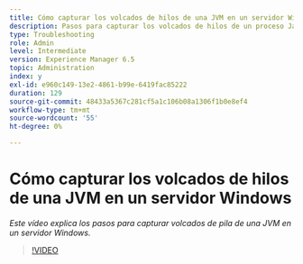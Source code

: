 ```yaml
---
title: Cómo capturar los volcados de hilos de una JVM en un servidor Windows
description: Pasos para capturar los volcados de hilos de un proceso Java en un servidor Windows
type: Troubleshooting
role: Admin
level: Intermediate
version: Experience Manager 6.5
topic: Administration
index: y
exl-id: e960c149-13e2-4861-b99e-6419fac85222
duration: 129
source-git-commit: 48433a5367c281cf5a1c106b08a1306f1b0e8ef4
workflow-type: tm+mt
source-wordcount: '55'
ht-degree: 0%

---
```


# Cómo capturar los volcados de hilos de una JVM en un servidor Windows

*Este vídeo explica los pasos para capturar volcados de pila de una JVM en un servidor Windows.*

>[!VIDEO](https://video.tv.adobe.com/v/3418287?quality=12&learn=on&captions=spa)
